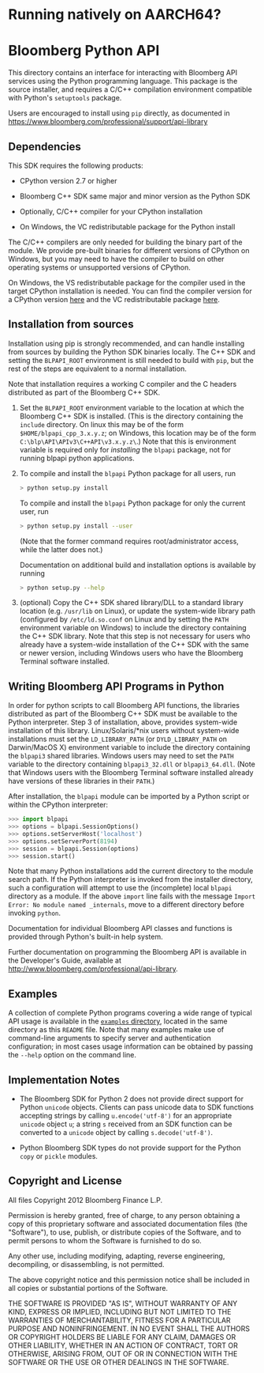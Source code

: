 # Running natively on AARCH64?

# Bloomberg Python API

This directory contains an interface for interacting with Bloomberg API
services using the Python programming language. This package is the source
installer, and requires a C/C++ compilation environment compatible with
Python's `setuptools` package.

Users are encouraged to install using `pip` directly, as documented in
<https://www.bloomberg.com/professional/support/api-library>

## Dependencies

This SDK requires the following products:

- CPython version 2.7 or higher

- Bloomberg C++ SDK same major and minor version as the Python SDK

- Optionally, C/C++ compiler for your CPython installation

- On Windows, the VC redistributable package for the Python install

The C/C++ compilers are only needed for building the binary part of the module.
We provide pre-built binaries for different versions of CPython on Windows, but
you may need to have the compiler to build on other operating systems or
unsupported versions of CPython.

On Windows, the VS redistributable package for the compiler used in the target
CPython installation is needed.  You can find the compiler version for a
CPython version [here](https://wiki.python.org/moin/WindowsCompilers) and the VC redistributable package [here](https://support.microsoft.com/en-us/help/2977003/the-latest-supported-visual-c-downloads).

## Installation from sources

Installation using pip is strongly recommended, and can handle installing from
sources by building the Python SDK binaries locally.  The C++ SDK and setting
the `BLPAPI_ROOT` environment is still needed to build with `pip`, but the rest
of the steps are equivalent to a normal installation.

Note that installation requires a working C compiler and the C headers
distributed as part of the Bloomberg C++ SDK.

1. Set the `BLPAPI_ROOT` environment variable to the location at which the
   Bloomberg C++ SDK is installed. (This is the directory containing the
   `include` directory. On linux this may be of the form
   `$HOME/blpapi_cpp_3.x.y.z`; on Windows, this location may be of the
   form `C:\blp\API\APIv3\C++API\v3.x.y.z\`.) Note that this is environment
   variable is required only for *installing* the `blpapi` package, not for
   running blpapi python applications.

2. To compile and install the `blpapi` Python package for all users, run

    ```bash
    > python setup.py install
    ```

   To compile and install the `blpapi` Python package for only the current
   user, run

   ```bash
   > python setup.py install --user
   ```

   (Note that the former command requires root/administrator access, while the
   latter does not.)

   Documentation on additional build and installation options is available by
   running

   ```bash
   > python setup.py --help
   ```

3. (optional) Copy the C++ SDK shared library/DLL to a standard library
   location (e.g. `/usr/lib` on Linux), or update the system-wide library path
   (configured by `/etc/ld.so.conf` on Linux and by setting the `PATH`
   environment variable on Windows) to include the directory containing the
   C++ SDK library.  Note that this step is not necessary for users who already
   have a system-wide installation of the C++ SDK with the same or newer
   version, including Windows users who have the Bloomberg Terminal software
   installed.


## Writing Bloomberg API Programs in Python

In order for python scripts to call Bloomberg API functions, the libraries
distributed as part of the Bloomberg C++ SDK must be available to the Python
interpreter.  Step 3 of installation, above, provides system-wide installation
of this library. Linux/Solaris/*nix users without system-wide installations
must set the `LD_LIBRARY_PATH` (or `DYLD_LIBRARY_PATH` on Darwin/MacOS X)
environment variable to include the directory containing the `blpapi3` shared
libraries.  Windows users may need to set the `PATH` variable to the
directory containing `blpapi3_32.dll` or `blpapi3_64.dll`. (Note that Windows
users with the Bloomberg Terminal software installed already have versions of
these libraries in their `PATH`.)

After installation, the `blpapi` module can be imported by a Python script or
within the CPython interpreter:

```python
>>> import blpapi
>>> options = blpapi.SessionOptions()
>>> options.setServerHost('localhost')
>>> options.setServerPort(8194)
>>> session = blpapi.Session(options)
>>> session.start()
```

Note that many Python installations add the current directory to the module
search path. If the Python interpreter is invoked from the installer directory,
such a configuration will attempt to use the (incomplete) local `blpapi`
directory as a module. If the above `import` line fails with the message
`Import Error: No module named _internals`, move to a different directory
before invoking `python`.

Documentation for individual Bloomberg API classes and functions is provided
through Python's built-in help system.

Further documentation on programming the Bloomberg API is available in the
Developer's Guide, available at
<http://www.bloomberg.com/professional/api-library>.


## Examples

A collection of complete Python programs covering a wide range of typical API
usage is available in the [`examples` directory](examples/), located in the same directory
as this `README` file. Note that many examples make use of command-line
arguments to specify server and authentication configuration; in most cases
usage information can be obtained by passing the `--help` option on the command
line.


## Implementation Notes

- The Bloomberg SDK for Python 2 does not provide direct support for Python
  `unicode` objects. Clients can pass unicode data to SDK functions accepting
   strings by calling `u.encode('utf-8')` for an appropriate `unicode` object
   `u`; a string `s` received from an SDK function can be converted to a
   `unicode` object by calling `s.decode('utf-8')`.

- Python Bloomberg SDK types do not provide support for the Python `copy` or
  `pickle` modules.


## Copyright and License

All files Copyright 2012 Bloomberg Finance L.P.

Permission is hereby granted, free of charge, to any person obtaining a copy of
this proprietary software and associated documentation files (the "Software"),
to use, publish, or distribute copies of the Software, and to permit persons to
whom the Software is furnished to do so.

Any other use, including modifying, adapting, reverse engineering, decompiling,
or disassembling, is not permitted.

The above copyright notice and this permission notice shall be included in all
copies or substantial portions of the Software.

THE SOFTWARE IS PROVIDED "AS IS", WITHOUT WARRANTY OF ANY KIND, EXPRESS OR
IMPLIED, INCLUDING BUT NOT LIMITED TO THE WARRANTIES OF MERCHANTABILITY,
FITNESS FOR A PARTICULAR PURPOSE AND NONINFRINGEMENT. IN NO EVENT SHALL THE
AUTHORS OR COPYRIGHT HOLDERS BE LIABLE FOR ANY CLAIM, DAMAGES OR OTHER
LIABILITY, WHETHER IN AN ACTION OF CONTRACT, TORT OR OTHERWISE, ARISING FROM,
OUT OF OR IN CONNECTION WITH THE SOFTWARE OR THE USE OR OTHER DEALINGS IN THE
SOFTWARE.
